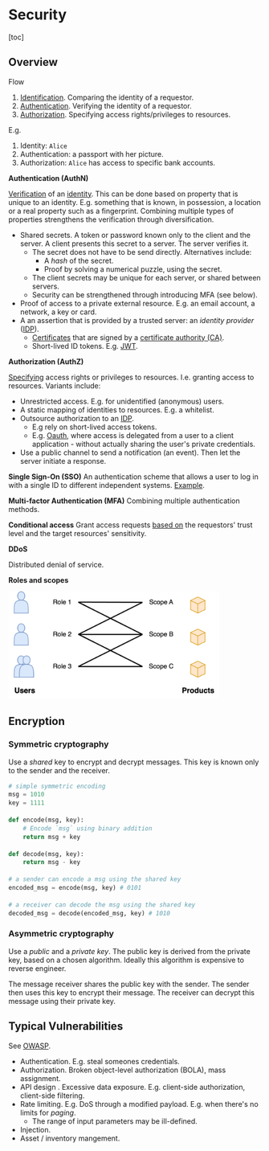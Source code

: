 # Security

[toc]

## Overview

Flow

1. [Identification](https://en.wikipedia.org/wiki/Identity_(philosophy)). Comparing the identity of a requestor.
2. [Authentication](https://en.wikipedia.org/wiki/Authentication). Verifying the identity of a requestor.
3. [Authorization](https://en.wikipedia.org/wiki/Authentication).  Specifying access rights/privileges to resources.

E.g.

1. Identity: `Alice`
2. Authentication: a passport with her picture.
3. Authorization: `Alice` has access to specific bank accounts.

**Authentication (AuthN)**

[Verification](https://en.wikipedia.org/wiki/Authentication) of an [identity](https://en.wikipedia.org/wiki/Identity_(philosophy)). This can be done based on property that is unique to an identity. E.g. something that is known, in possession, a location or a real property such as a fingerprint. Combining multiple types of properties strengthens the verification through diversification.

- Shared secrets. A token or password known only to the client and the server. A client presents this secret to a server. The server verifies it.
  - The secret does not have to be send directly. Alternatives include:
    - A *hash* of the secret.
    - Proof by solving a numerical puzzle, using the secret.
  - The client secrets may be unique for each server, or shared between servers.
  - Security can be strengthened through introducing MFA (see below).
- Proof of access to a private external resource. E.g. an email account, a network, a key or card.
- A an assertion that is provided by a trusted server: an *identity provider* ([IDP](https://en.wikipedia.org/wiki/Identity_provider)).
  - [Certificates](https://en.wikipedia.org/wiki/Public_key_certificate) that are signed by a [certificate authority (CA)](https://en.wikipedia.org/wiki/Certificate_authority).
  - Short-lived ID tokens. E.g. [JWT](https://en.wikipedia.org/wiki/JSON_Web_Token).

**Authorization (AuthZ)**

[Specifying](https://en.wikipedia.org/wiki/Authorization) access rights or privileges to resources. I.e. granting access to resources. Variants include:

- Unrestricted access. E.g. for unidentified (anonymous) users.
- A static mapping of identities to resources. E.g. a whitelist.
- Outsource authorization to an [IDP](https://en.wikipedia.org/wiki/Identity_provider).
  - E.g rely on short-lived access tokens.
  - E.g. [Oauth](https://en.wikipedia.org/wiki/OAuth), where access is delegated from a user to a client application - without actually sharing the user's private credentials.
- Use a public channel to send a notification (an event). Then let the server initiate a response.

**Single Sign-On (SSO)**
An authentication scheme that allows a user to log in with a single ID to different independent systems. [Example](https://learn.microsoft.com/en-us/azure/active-directory/manage-apps/what-is-single-sign-on).

**Multi-factor Authentication (MFA)**
Combining multiple authentication methods.

**Conditional access**
Grant access requests [based on](https://learn.microsoft.com/en-us/azure/architecture/framework/security/design-identity-authentication) the requestors' trust level and the target resources' sensitivity.

**DDoS**

Distributed denial of service.

**Roles and scopes**

<img src="../img/auth-roles-scopes.png" alt="auth-roles-scopes" style="width:30em;" />



## Encryption

### Symmetric cryptography

Use a *shared* key to encrypt and decrypt messages. This key is known only to the sender and the receiver.

```python
# simple symmetric encoding
msg = 1010
key = 1111

def encode(msg, key):
    # Encode `msg` using binary addition
    return msg + key

def decode(msg, key):
    return msg - key

# a sender can encode a msg using the shared key
encoded_msg = encode(msg, key) # 0101

# a receiver can decode the msg using the shared key
decoded_msg = decode(encoded_msg, key) # 1010
```



### Asymmetric cryptography

Use a *public* and a *private key*. The public key is derived from the private key, based on a chosen algorithm. Ideally this algorithm is expensive to reverse engineer.

The message receiver shares the public key with the sender. The sender then uses this key to encrypt their message. The receiver can decrypt this message using their private key.



## Typical Vulnerabilities

See [OWASP](https://owasp.org/API-Security/editions/2023/en/0x11-t10/).

- Authentication. E.g. steal someones credentials.
- Authorization. Broken object-level authorization (BOLA), mass assignment.
- API design . Excessive data exposure. E.g. client-side authorization, client-side filtering.
- Rate limiting. E.g. DoS through a modified payload. E.g. when there's no limits for *paging*.
  - The range of input parameters may be ill-defined.
- Injection.
- Asset / inventory mangement.



